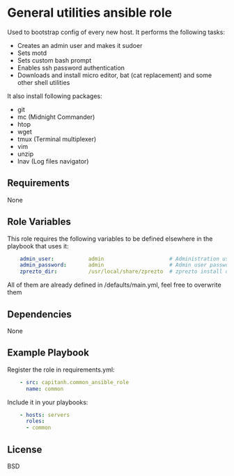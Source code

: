 General utilities ansible role
=========
Used to bootstrap config of every new host. It performs the following tasks:

* Creates an admin user and makes it sudoer
* Sets motd
* Sets custom bash prompt
* Enables ssh password authentication
* Downloads and install micro editor, bat (cat replacement) and some other shell utilities

It also install following packages:

* git
* mc (Midnight Commander)
* htop
* wget
* tmux (Terminal multiplexer)
* vim
* unzip
* lnav (Log files navigator)

Requirements
------------
None

Role Variables
--------------
This role requires the following variables to be defined elsewhere in the playbook that uses it:
```yaml
    admin_user:           admin                     # Administration user for all hosts
    admin_password:       admin                     # Admin user password
    zprezto_dir:          /usr/local/share/zprezto  # zprezto install dir
```
All of them are already defined in /defaults/main.yml, feel free to overwrite them

Dependencies
------------
None

Example Playbook
----------------
Register the role in requirements.yml:
```yaml
    - src: capitanh.common_ansible_role
      name: common
```
Include it in your playbooks:
```yaml
    - hosts: servers
      roles:
      - common
```
License
-------
BSD
